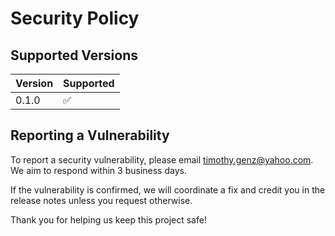 # Security Policy

## Supported Versions

| Version | Supported          |
| ------- | ------------------ |
| 0.1.0   | :white_check_mark: |

## Reporting a Vulnerability

To report a security vulnerability, please email timothy.genz@yahoo.com. We aim to respond within 3 business days.

If the vulnerability is confirmed, we will coordinate a fix and credit you in the release notes unless you request otherwise.

Thank you for helping us keep this project safe!

